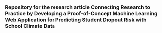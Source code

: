 ### Repository for the research article Connecting Research to Practice by Developing a Proof-of-Concept Machine Learning Web Application for Predicting Student Dropout Risk with School Climate Data
